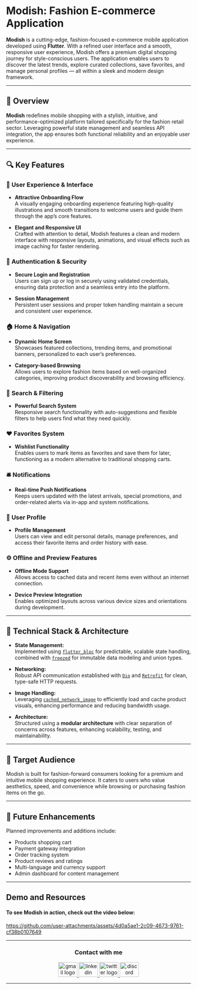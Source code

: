 # **Modish: Fashion E-commerce Application**

**Modish** is a cutting-edge, fashion-focused e-commerce mobile application developed using **Flutter**. With a refined user interface and a smooth, responsive user experience, Modish offers a premium digital shopping journey for style-conscious users. The application enables users to discover the latest trends, explore curated collections, save favorites, and manage personal profiles — all within a sleek and modern design framework.

---

## 📱 **Overview**

**Modish** redefines mobile shopping with a stylish, intuitive, and performance-optimized platform tailored specifically for the fashion retail sector. Leveraging powerful state management and seamless API integration, the app ensures both functional reliability and an enjoyable user experience.

---

## 🔍 **Key Features**

### 🌟 **User Experience & Interface**

- **Attractive Onboarding Flow**  
  A visually engaging onboarding experience featuring high-quality illustrations and smooth transitions to welcome users and guide them through the app’s core features.

- **Elegant and Responsive UI**  
  Crafted with attention to detail, Modish features a clean and modern interface with responsive layouts, animations, and visual effects such as image caching for faster rendering.

### 🔐 **Authentication & Security**

- **Secure Login and Registration**  
  Users can sign up or log in securely using validated credentials, ensuring data protection and a seamless entry into the platform.

- **Session Management**  
  Persistent user sessions and proper token handling maintain a secure and consistent user experience.

### 🏠 **Home & Navigation**

- **Dynamic Home Screen**  
  Showcases featured collections, trending items, and promotional banners, personalized to each user’s preferences.

- **Category-based Browsing**  
  Allows users to explore fashion items based on well-organized categories, improving product discoverability and browsing efficiency.

### 🔎 **Search & Filtering**

- **Powerful Search System**  
  Responsive search functionality with auto-suggestions and flexible filters to help users find what they need quickly.

### ❤️ **Favorites System**

- **Wishlist Functionality**  
  Enables users to mark items as favorites and save them for later, functioning as a modern alternative to traditional shopping carts.

### 🛎️ **Notifications**

- **Real-time Push Notifications**  
  Keeps users updated with the latest arrivals, special promotions, and order-related alerts via in-app and system notifications.

### 👤 **User Profile**

- **Profile Management**  
  Users can view and edit personal details, manage preferences, and access their favorite items and order history with ease.

### ⚙️ **Offline and Preview Features**

- **Offline Mode Support**  
  Allows access to cached data and recent items even without an internet connection.

- **Device Preview Integration**  
  Enables optimized layouts across various device sizes and orientations during development.

---

## 🧩 **Technical Stack & Architecture**

- **State Management:**  
  Implemented using [`flutter_bloc`](https://pub.dev/packages/flutter_bloc) for predictable, scalable state handling, combined with [`freezed`](https://pub.dev/packages/freezed) for immutable data modeling and union types.

- **Networking:**  
  Robust API communication established with [`Dio`](https://pub.dev/packages/dio) and [`Retrofit`](https://pub.dev/packages/retrofit) for clean, type-safe HTTP requests.

- **Image Handling:**  
  Leveraging [`cached_network_image`](https://pub.dev/packages/cached_network_image) to efficiently load and cache product visuals, enhancing performance and reducing bandwidth usage.

- **Architecture:**  
  Structured using a **modular architecture** with clear separation of concerns across features, enhancing scalability, testing, and maintainability.

---

## 🎯 **Target Audience**

Modish is built for fashion-forward consumers looking for a premium and intuitive mobile shopping experience. It caters to users who value aesthetics, speed, and convenience while browsing or purchasing fashion items on the go.

---

## 🔧 **Future Enhancements**

Planned improvements and additions include:

- Products shopping cart
- Payment gateway integration
- Order tracking system
- Product reviews and ratings
- Multi-language and currency support
- Admin dashboard for content management

---

## Demo and Resources

#### To see **Modish** in action, check out the video below:

https://github.com/user-attachments/assets/4d0a5ae1-2c09-4673-9761-cf38b0107649

---

<h3 align="center">
    Contact with me
</h3>

<div align="center">
  <a href="mailto:a7medhanyshokry@gmail.com" target="_blank">
    <img src="https://skillicons.dev/icons?i=gmail&theme=light" width="52" height="40" alt="gmail logo"/> 
  </a>
  <a href="https://www.linkedin.com/in/theahmedhany/" target="_blank">
    <img src="https://skillicons.dev/icons?i=linkedin&theme=dark" width="52" height="40" alt="linkedin logo"/>
  </a>
  <a href="https://x.com/theahmedhany" target="_blank">
    <img src="https://skillicons.dev/icons?i=twitter&theme=dark" width="52" height="40" alt="twitter logo"/>
  </a>
  <a href="https://discord.gg/wPFYxGFA" target="_blank">
    <img src="https://skillicons.dev/icons?i=discord&theme=dark" width="52" height="40" alt="discord logo"/>
  </a>
</div>

---

